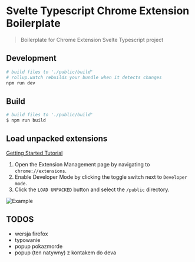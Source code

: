 # Svelte Typescript Chrome Extension Boilerplate

> Boilerplate for Chrome Extension Svelte Typescript project

## Development

```bash
# build files to './public/build'
# rollup.watch rebuilds your bundle when it detects changes
npm run dev
```

## Build

```bash
# build files to './public/build'
$ npm run build
```

## Load unpacked extensions

[Getting Started Tutorial](https://developer.chrome.com/docs/extensions/mv3/getstarted/)

1. Open the Extension Management page by navigating to `chrome://extensions`.
2. Enable Developer Mode by clicking the toggle switch next to `Developer mode`.
3. Click the `LOAD UNPACKED` button and select the `/public` directory.

![Example](https://developer-chrome-com.imgix.net/image/BrQidfK9jaQyIHwdw91aVpkPiib2/iYdLKFsJ1KSVGLhbLRvS.png?auto=format&w=650)


## TODOS
- wersja firefox
- typowanie
- popup pokazmorde
- popup (ten natywny) z kontakem do deva 